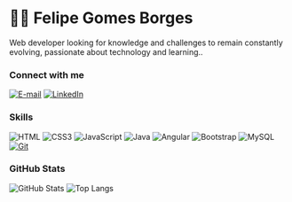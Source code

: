 # 🙋‍♂️ Felipe Gomes Borges

Web developer looking for knowledge and challenges to remain constantly evolving, passionate about technology and learning..

### Connect with me

[![E-mail](https://img.shields.io/badge/-Email-000?style=for-the-badge&logo=microsoft-outlook&color=0f3170&logoColor=E94D5F)](mailto:felipeborges118@gmail.com)
[![LinkedIn](https://img.shields.io/badge/-LinkedIn-000?style=for-the-badge&logo=linkedin&color=0f3170&logoColor=30A3DC)](https://www.linkedin.com/in/felipe-gsb/)

### Skills

![HTML](https://img.shields.io/badge/HTML-000?style=for-the-badge&logo=html5&color=0f3170&logoColor=30A3DC)
![CSS3](https://img.shields.io/badge/CSS3-000?style=for-the-badge&logo=css3&color=0f3170&logoColor=E94D5F)
![JavaScript](https://img.shields.io/badge/JavaScript-000?style=for-the-badge&logo=javascript&color=0f3170&logoColor=F0DB4F)
![Java](https://img.shields.io/badge/Java-000?style=for-the-badge&logo=java&color=0f3170)
![Angular](https://img.shields.io/badge/Angular-000?style=for-the-badge&logo=angular&color=0f3170&logoColor=C3002F)
![Bootstrap](https://img.shields.io/badge/bootstrap-000?style=for-the-badge&logo=bootstrap&color=0f3170&logoColor=000)
![MySQL](https://img.shields.io/badge/MySQL-000?style=for-the-badge&logo=mysql&color=0f3170&logoColor=000)
[![Git](https://img.shields.io/badge/Git-000?style=for-the-badge&logo=git&color=0f3170&logoColor=E94D5F)](https://git-scm.com/doc)

### GitHub Stats

![GitHub Stats](https://github-readme-stats.vercel.app/api?username=felipeborges-pgr&theme=transparent&bg_color=0f3170&border_color=30A3DC&show_icons=true&icon_color=F0DB4F&title_color=FFF&text_color=FFF)
![Top Langs](https://github-readme-stats-git-masterrstaa-rickstaa.vercel.app/api/top-langs/?username=felipeborges-pgr&layout=compact&bg_color=0f3170&border_color=30A3DC&title_color=FFF&text_color=FFF)
